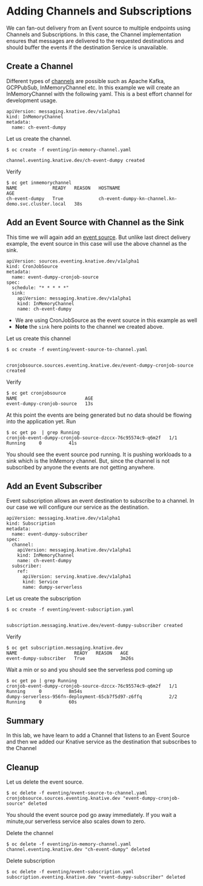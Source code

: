 # Adding Channels and Subscriptions

We can fan-out delivery from an Event source to multiple endpoints using Channels and Subscriptions. In this case, the Channel implementation ensures that messages are delivered to the requested destinations and should buffer the events if the destination Service is unavailable.

## Create a Channel

Different types of [channels](https://knative.dev/docs/eventing/channels/) are possible such as Apache Kafka, GCPPubSub, InMemoryChannel etc. In this example we will create an InMemoryChannel with the following yaml. This is a best effort channel for development usage.

```
apiVersion: messaging.knative.dev/v1alpha1
kind: InMemoryChannel
metadata:
  name: ch-event-dumpy
```

Let us create the channel.

```
$ oc create -f eventing/in-memory-channel.yaml 

channel.eventing.knative.dev/ch-event-dumpy created
```

Verify

```
$ oc get inmemorychannel
NAME             READY   REASON   HOSTNAME                                              AGE
ch-event-dumpy   True             ch-event-dumpy-kn-channel.kn-demo.svc.cluster.local   38s
```

## Add an Event Source with Channel as the Sink

This time we will again add an [event source](https://knative.dev/docs/eventing/sources/). But unlike last direct delivery example, the event source in this case will use the above channel as the sink.

```
apiVersion: sources.eventing.knative.dev/v1alpha1
kind: CronJobSource 
metadata:
  name: event-dumpy-cronjob-source
spec:
  schedule: "* * * * *"
  sink:
    apiVersion: messaging.knative.dev/v1alpha1
    kind: InMemoryChannel
    name: ch-event-dumpy
```
* We are using CronJobSource as the event source in this example as well
* **Note** the  `sink` here points to the channel we created above.

Let us create this channel

```
$ oc create -f eventing/event-source-to-channel.yaml 


cronjobsource.sources.eventing.knative.dev/event-dumpy-cronjob-source created
```

Verify

```
$ oc get cronjobsource
NAME                         AGE
event-dumpy-cronjob-source   13s

```

At this point the  events are being generated but no data should be flowing into the application yet. Run 

```
$ oc get po  | grep Running
cronjob-event-dumpy-cronjob-source-dzccx-76c95574c9-q6m2f   1/1     Running     0          41s
```

You should see the event source pod running. It is pushing workloads to a  sink which is the InMemory channel. But, since the channel is not subscribed by anyone the events are not getting anywhere.

## Add an Event Subscriber

Event subscription allows an event destination to subscribe to a channel. In our case we will configure our service as the destination.


```
apiVersion: messaging.knative.dev/v1alpha1
kind: Subscription
metadata:
  name: event-dumpy-subscriber 
spec:
  channel:
    apiVersion: messaging.knative.dev/v1alpha1
    kind: InMemoryChannel
    name: ch-event-dumpy
  subscriber:
    ref:
      apiVersion: serving.knative.dev/v1alpha1
      kind: Service
      name: dumpy-serverless 
```

Let us create the subscription

```
$ oc create -f eventing/event-subscription.yaml


subscription.messaging.knative.dev/event-dumpy-subscriber created
```

Verify

```
$ oc get subscription.messaging.knative.dev
NAME                     READY   REASON   AGE
event-dumpy-subscriber   True             3m26s
```

Wait a min or so and you should see the serverless pod coming up

```
$ oc get po | grep Running
cronjob-event-dumpy-cronjob-source-dzccx-76c95574c9-q6m2f   1/1     Running     0          8m54s
dumpy-serverless-956fn-deployment-65cb7f5d97-z6ffq          2/2     Running     0          60s
```

## Summary

In this lab, we have learn to add a Channel that listens to an Event Source and then we added our Knative service as the destination that subscribes to the Channel

## Cleanup

Let us delete the event source.

```
$ oc delete -f eventing/event-source-to-channel.yaml 
cronjobsource.sources.eventing.knative.dev "event-dumpy-cronjob-source" deleted
```

You should the event source pod go away immediately. If you wait a minute,our serverless service also scales down to zero.

Delete the channel

```
$ oc delete -f eventing/in-memory-channel.yaml 
channel.eventing.knative.dev "ch-event-dumpy" deleted

```

Delete subscription

```
$ oc delete -f eventing/event-subscription.yaml
subscription.eventing.knative.dev "event-dumpy-subscriber" deleted
```








